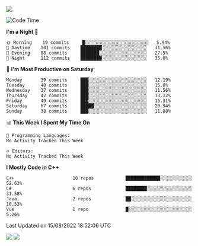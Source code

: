 ![](https://komarev.com/ghpvc/?username=lilpidgey&color=red)
<!--START_SECTION:waka-->
![Code Time](http://img.shields.io/badge/Code%20Time-0%20secs-blue)

**I'm a Night 🦉** 

```text
🌞 Morning    19 commits     █░░░░░░░░░░░░░░░░░░░░░░░░   5.94% 
🌆 Daytime    101 commits    ████████░░░░░░░░░░░░░░░░░   31.56% 
🌃 Evening    88 commits     ███████░░░░░░░░░░░░░░░░░░   27.5% 
🌙 Night      112 commits    ████████░░░░░░░░░░░░░░░░░   35.0%

```
📅 **I'm Most Productive on Saturday** 

```text
Monday       39 commits     ███░░░░░░░░░░░░░░░░░░░░░░   12.19% 
Tuesday      48 commits     ███░░░░░░░░░░░░░░░░░░░░░░   15.0% 
Wednesday    37 commits     ███░░░░░░░░░░░░░░░░░░░░░░   11.56% 
Thursday     42 commits     ███░░░░░░░░░░░░░░░░░░░░░░   13.12% 
Friday       49 commits     ███░░░░░░░░░░░░░░░░░░░░░░   15.31% 
Saturday     67 commits     █████░░░░░░░░░░░░░░░░░░░░   20.94% 
Sunday       38 commits     ███░░░░░░░░░░░░░░░░░░░░░░   11.88%

```


📊 **This Week I Spent My Time On** 

```text
💬 Programming Languages: 
No Activity Tracked This Week

🔥 Editors: 
No Activity Tracked This Week

```

**I Mostly Code in C++** 

```text
C++                      10 repos            █████████████░░░░░░░░░░░░   52.63% 
C#                       6 repos             ████████░░░░░░░░░░░░░░░░░   31.58% 
Java                     2 repos             ██░░░░░░░░░░░░░░░░░░░░░░░   10.53% 
Vue                      1 repo              █░░░░░░░░░░░░░░░░░░░░░░░░   5.26%

```



 Last Updated on 15/08/2022 18:52:06 UTC
<!--END_SECTION:waka-->
![](https://hit.yhype.me/github/profile?user_id=42968544)
![](https://komarev.com/ghpvc/?lilpidgey)
